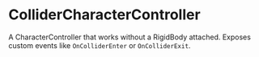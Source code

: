 # ColliderCharacterController
A CharacterController that works without a RigidBody attached. Exposes custom events like `OnColliderEnter` or `OnColliderExit`.
